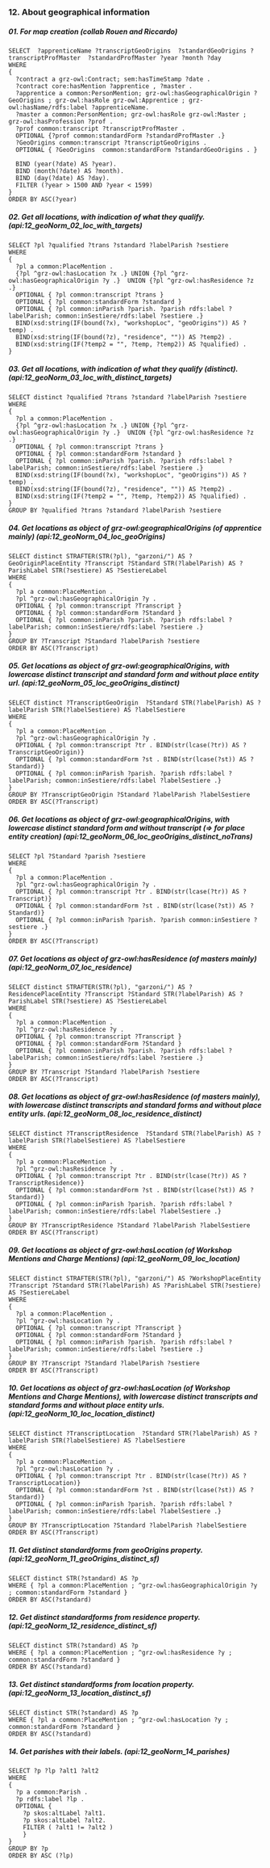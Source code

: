 ### 12. About geographical information

##### 01. For map creation (collab Rouen and Riccardo)

```sparql
SELECT  ?apprenticeName ?transcriptGeoOrigins  ?standardGeoOrigins ?transcriptProfMaster  ?standardProfMaster ?year ?month ?day
WHERE 
{ 
  ?contract a grz-owl:Contract; sem:hasTimeStamp ?date .
  ?contract core:hasMention ?apprentice , ?master .
  ?apprentice a common:PersonMention; grz-owl:hasGeographicalOrigin ?GeoOrigins ; grz-owl:hasRole grz-owl:Apprentice ; grz-owl:hasName/rdfs:label ?apprenticeName. 
  ?master a common:PersonMention; grz-owl:hasRole grz-owl:Master ; grz-owl:hasProfession ?prof .
  ?prof common:transcript ?transcriptProfMaster .
  OPTIONAL {?prof common:standardForm ?standardProfMaster .}
  ?GeoOrigins common:transcript ?transcriptGeoOrigins .
  OPTIONAL { ?GeoOrigins  common:standardForm ?standardGeoOrigins . }

  BIND (year(?date) AS ?year).
  BIND (month(?date) AS ?month).
  BIND (day(?date) AS ?day).
  FILTER (?year > 1500 AND ?year < 1599)
} 
ORDER BY ASC(?year)
```

##### 02. Get all locations, with indication of what they qualify. (api:12_geoNorm_02_loc_with_targets)
```sparql
SELECT ?pl ?qualified ?trans ?standard ?labelParish ?sestiere
WHERE 
{
  ?pl a common:PlaceMention . 
  {?pl ^grz-owl:hasLocation ?x .} UNION {?pl ^grz-owl:hasGeographicalOrigin ?y .}  UNION {?pl ^grz-owl:hasResidence ?z .}
  OPTIONAL { ?pl common:transcript ?trans }
  OPTIONAL { ?pl common:standardForm ?standard }
  OPTIONAL { ?pl common:inParish ?parish. ?parish rdfs:label ?labelParish; common:inSestiere/rdfs:label ?sestiere .}
  BIND(xsd:string(IF(bound(?x), "workshopLoc", "geoOrigins")) AS ?temp) .
  BIND(xsd:string(IF(bound(?z), "residence", "")) AS ?temp2) .
  BIND(xsd:string(IF(?temp2 = "", ?temp, ?temp2)) AS ?qualified) .
} 
```

##### 03. Get all locations, with indication of what they qualify (distinct). (api:12_geoNorm_03_loc_with_distinct_targets)
```sparql
SELECT distinct ?qualified ?trans ?standard ?labelParish ?sestiere
WHERE 
{
  ?pl a common:PlaceMention . 
  {?pl ^grz-owl:hasLocation ?x .} UNION {?pl ^grz-owl:hasGeographicalOrigin ?y .}  UNION {?pl ^grz-owl:hasResidence ?z .}
  OPTIONAL { ?pl common:transcript ?trans }
  OPTIONAL { ?pl common:standardForm ?standard }
  OPTIONAL { ?pl common:inParish ?parish. ?parish rdfs:label ?labelParish; common:inSestiere/rdfs:label ?sestiere .}
  BIND(xsd:string(IF(bound(?x), "workshopLoc", "geoOrigins")) AS ?temp) .
  BIND(xsd:string(IF(bound(?z), "residence", "")) AS ?temp2) .
  BIND(xsd:string(IF(?temp2 = "", ?temp, ?temp2)) AS ?qualified) .
} 
GROUP BY ?qualified ?trans ?standard ?labelParish ?sestiere
```

##### 04. Get locations as object of grz-owl:geographicalOrigins (of apprentice mainly) (api:12_geoNorm_04_loc_geoOrigins)
```sparql
SELECT distinct STRAFTER(STR(?pl), "garzoni/") AS ?GeoOriginPlaceEntity ?Transcript ?Standard STR(?labelParish) AS ?ParishLabel STR(?sestiere) AS ?SestiereLabel
WHERE 
{
  ?pl a common:PlaceMention . 
  ?pl ^grz-owl:hasGeographicalOrigin ?y .
  OPTIONAL { ?pl common:transcript ?Transcript }
  OPTIONAL { ?pl common:standardForm ?Standard }
  OPTIONAL { ?pl common:inParish ?parish. ?parish rdfs:label ?labelParish; common:inSestiere/rdfs:label ?sestiere .}
} 
GROUP BY ?Transcript ?Standard ?labelParish ?sestiere
ORDER BY ASC(?Transcript)
```

##### 05. Get locations as object of grz-owl:geographicalOrigins, with lowercase distinct transcript and standard form and without place entity url. (api:12_geoNorm_05_loc_geoOrigins_distinct)
```sparql
SELECT distinct ?TranscriptGeoOrigin  ?Standard STR(?labelParish) AS ?labelParish STR(?labelSestiere) AS ?labelSestiere
WHERE 
{
  ?pl a common:PlaceMention . 
  ?pl ^grz-owl:hasGeographicalOrigin ?y .
  OPTIONAL { ?pl common:transcript ?tr . BIND(str(lcase(?tr)) AS ?TranscriptGeoOrigin)}
  OPTIONAL { ?pl common:standardForm ?st . BIND(str(lcase(?st)) AS ?Standard)}
  OPTIONAL { ?pl common:inParish ?parish. ?parish rdfs:label ?labelParish; common:inSestiere/rdfs:label ?labelSestiere .}
} 
GROUP BY ?TranscriptGeoOrigin ?Standard ?labelParish ?labelSestiere
ORDER BY ASC(?Transcript)
```

##### 06. Get locations as object of grz-owl:geographicalOrigins, with lowercase distinct standard form and without transcript (=> for place entity creation) (api:12_geoNorm_06_loc_geoOrigins_distinct_noTrans)

```sparql 
SELECT ?pl ?Standard ?parish ?sestiere 
WHERE 
{
  ?pl a common:PlaceMention . 
  ?pl ^grz-owl:hasGeographicalOrigin ?y .
  OPTIONAL { ?pl common:transcript ?tr . BIND(str(lcase(?tr)) AS ?Transcript)}
  OPTIONAL { ?pl common:standardForm ?st . BIND(str(lcase(?st)) AS ?Standard)}
  OPTIONAL { ?pl common:inParish ?parish. ?parish common:inSestiere ?sestiere .}
} 
ORDER BY ASC(?Transcript)
```

##### 07. Get locations as object of grz-owl:hasResidence (of masters mainly) (api:12_geoNorm_07_loc_residence)
```sparql
SELECT distinct STRAFTER(STR(?pl), "garzoni/") AS ?ResidencePlaceEntity ?Transcript ?Standard STR(?labelParish) AS ?ParishLabel STR(?sestiere) AS ?SestiereLabel
WHERE 
{
  ?pl a common:PlaceMention . 
  ?pl ^grz-owl:hasResidence ?y .
  OPTIONAL { ?pl common:transcript ?Transcript }
  OPTIONAL { ?pl common:standardForm ?Standard }
  OPTIONAL { ?pl common:inParish ?parish. ?parish rdfs:label ?labelParish; common:inSestiere/rdfs:label ?sestiere .}
} 
GROUP BY ?Transcript ?Standard ?labelParish ?sestiere
ORDER BY ASC(?Transcript)
```

##### 08. Get locations as object of grz-owl:hasResidence (of masters mainly), with lowercase distinct transcripts and standard forms and without place entity urls. (api:12_geoNorm_08_loc_residence_distinct)
```sparql
SELECT distinct ?TranscriptResidence  ?Standard STR(?labelParish) AS ?labelParish STR(?labelSestiere) AS ?labelSestiere
WHERE 
{
  ?pl a common:PlaceMention . 
  ?pl ^grz-owl:hasResidence ?y .
  OPTIONAL { ?pl common:transcript ?tr . BIND(str(lcase(?tr)) AS ?TranscriptResidence)}
  OPTIONAL { ?pl common:standardForm ?st . BIND(str(lcase(?st)) AS ?Standard)}
  OPTIONAL { ?pl common:inParish ?parish. ?parish rdfs:label ?labelParish; common:inSestiere/rdfs:label ?labelSestiere .}
} 
GROUP BY ?TranscriptResidence ?Standard ?labelParish ?labelSestiere
ORDER BY ASC(?Transcript)
```

##### 09. Get locations as object of grz-owl:hasLocation (of Workshop Mentions and Charge Mentions) (api:12_geoNorm_09_loc_location)
```sparql
SELECT distinct STRAFTER(STR(?pl), "garzoni/") AS ?WorkshopPlaceEntity ?Transcript ?Standard STR(?labelParish) AS ?ParishLabel STR(?sestiere) AS ?SestiereLabel
WHERE 
{
  ?pl a common:PlaceMention . 
  ?pl ^grz-owl:hasLocation ?y .
  OPTIONAL { ?pl common:transcript ?Transcript }
  OPTIONAL { ?pl common:standardForm ?Standard }
  OPTIONAL { ?pl common:inParish ?parish. ?parish rdfs:label ?labelParish; common:inSestiere/rdfs:label ?sestiere .}
} 
GROUP BY ?Transcript ?Standard ?labelParish ?sestiere
ORDER BY ASC(?Transcript)
```


##### 10. Get locations as object of grz-owl:hasLocation (of Workshop Mentions and Charge Mentions), with lowercase distinct transcripts and standard forms and without place entity urls. (api:12_geoNorm_10_loc_location_distinct)
```sparql
SELECT distinct ?TranscriptLocation  ?Standard STR(?labelParish) AS ?labelParish STR(?labelSestiere) AS ?labelSestiere
WHERE 
{
  ?pl a common:PlaceMention . 
  ?pl ^grz-owl:hasLocation ?y .
  OPTIONAL { ?pl common:transcript ?tr . BIND(str(lcase(?tr)) AS ?TranscriptLocation)}
  OPTIONAL { ?pl common:standardForm ?st . BIND(str(lcase(?st)) AS ?Standard)}
  OPTIONAL { ?pl common:inParish ?parish. ?parish rdfs:label ?labelParish; common:inSestiere/rdfs:label ?labelSestiere .}
} 
GROUP BY ?TranscriptLocation ?Standard ?labelParish ?labelSestiere
ORDER BY ASC(?Transcript)
```


##### 11. Get distinct standardforms from geoOrigins property. (api:12_geoNorm_11_geoOrigins_distinct_sf)
```sparql
SELECT distinct STR(?standard) AS ?p
WHERE { ?pl a common:PlaceMention ; ^grz-owl:hasGeographicalOrigin ?y ; common:standardForm ?standard } 
ORDER BY ASC(?standard)
```

##### 12. Get distinct standardforms from residence property. (api:12_geoNorm_12_residence_distinct_sf)
```sparql
SELECT distinct STR(?standard) AS ?p
WHERE { ?pl a common:PlaceMention ; ^grz-owl:hasResidence ?y ; common:standardForm ?standard } 
ORDER BY ASC(?standard)
```

##### 13. Get distinct standardforms from location property. (api:12_geoNorm_13_location_distinct_sf)
```sparql
SELECT distinct STR(?standard) AS ?p
WHERE { ?pl a common:PlaceMention ; ^grz-owl:hasLocation ?y ; common:standardForm ?standard } 
ORDER BY ASC(?standard)
```

##### 14. Get parishes with their labels. (api:12_geoNorm_14_parishes)
```sparql
SELECT ?p ?lp ?alt1 ?alt2
WHERE 
{
  ?p a common:Parish . 
  ?p rdfs:label ?lp .
  OPTIONAL {
    ?p skos:altLabel ?alt1.
    ?p skos:altLabel ?alt2.  
    FILTER ( ?alt1 != ?alt2 )
    }
} 
GROUP BY ?p
ORDER BY ASC (?lp)
```
